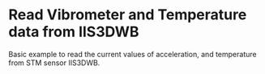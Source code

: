 Read Vibrometer and Temperature data from IIS3DWB
=================================================

Basic example to read the current values of acceleration, and temperature from STM sensor IIS3DWB.